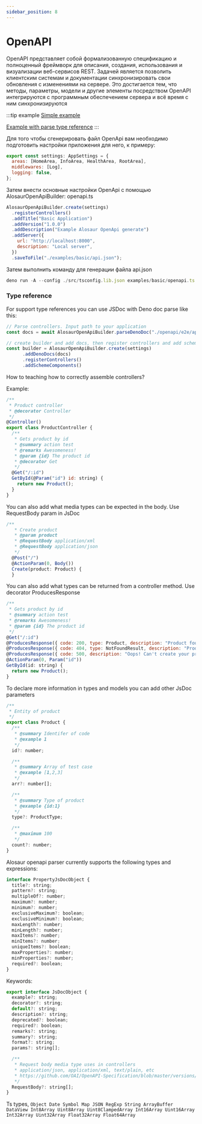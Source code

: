 ```yaml
---
sidebar_position: 8
---
```


# OpenAPI

OpenAPI представляет собой формализованную спецификацию и полноценный фреймворк для описания, создания, использования и визуализации веб-сервисов REST. Задачей является позволить клиентским системам и документации синхронизировать свои обновления с изменениями на сервере. Это достигается тем, что методы, параметры, модели и другие элементы посредством OpenAPI интегрируются с программным обеспечением сервера и всё время с ним синхронизируются

:::tip example
[Simple example](https://github.com/alosaur/alosaur/tree/master/examples/basic)

[Example with parse type reference](https://github.com/alosaur/alosaur/tree/master/openapi/e2e/)
:::

Для того чтобы сгенерировать файл OpenApi вам необходимо подготовить настройки приложения для него, к примеру:

```jsx
export const settings: AppSettings = {
  areas: [HomeArea, InfoArea, HealthArea, RootArea],
  middlewares: [Log],
  logging: false,
};
```

Затем внести основные настройки OpenApi c помощью AlosaurOpenApiBuilder:
openapi.ts

```jsx
AlosaurOpenApiBuilder.create(settings)
  .registerControllers()
  .addTitle("Basic Application")
  .addVersion("1.0.0")
  .addDescription("Example Alosaur OpenApi generate")
  .addServer({
    url: "http://localhost:8000",
    description: "Local server",
  })
  .saveToFile("./examples/basic/api.json");
```

Затем выполнить команду для генерации файла api.json

```jsx
deno run -A --config ./src/tsconfig.lib.json examples/basic/openapi.ts
```

### Type reference

For support type references you can use JSDoc with Deno doc parse like this:

```jsx
// Parse controllers. Input path to your application
const docs = await AlosaurOpenApiBuilder.parseDenoDoc("./openapi/e2e/app.ts");

// create builder and add docs, then register controllers and add scheme components
const builder = AlosaurOpenApiBuilder.create(settings)
      .addDenoDocs(docs)
      .registerControllers()
      .addSchemeComponents()
```

How to teaching how to correctly assemble controllers?

Example:

```jsx
/**
 * Product controller
 * @decorator Controller
 */
@Controller()
export class ProductController {
  /**
   * Gets product by id
   * @summary action test
   * @remarks Awesomeness!
   * @param {id} The product id
   * @decorator Get
   */
  @Get("/:id")
  GetById(@Param("id") id: string) {
    return new Product();
  }
}
```

You can also add what media types can be expected in the body. Use RequestBody param in JsDoc

```jsx
/**
   * Create product
   * @param product
   * @RequestBody application/xml
   * @RequestBody application/json
   */
  @Post("/")
  @ActionParam(0, Body())
  Create(product: Product) {
  }
```

You can also add what types can be returned from a controller method. Use decorator ProducesResponse

```jsx
/**
 * Gets product by id
 * @summary action test
 * @remarks Awesomeness!
 * @param {id} The product id
 */
@Get("/:id")
@ProducesResponse({ code: 200, type: Product, description: "Product found" })
@ProducesResponse({ code: 404, type: NotFoundResult, description: "Product has missing/invalid values" })
@ProducesResponse({ code: 500, description: "Oops! Can't create your product right now" })
@ActionParam(0, Param("id"))
GetById(id: string) {
  return new Product();
}
```

To declare more information in types and models you can add other JsDoc parameters

```jsx
/**
 * Entity of product
 */
export class Product {
  /**
   * @summary Identifer of code
   * @example 1
   */
  id?: number;

  /**
   * @summary Array of test case
   * @example [1,2,3]
   */
  arr?: number[];

  /**
   * @summary Type of product
   * @example {id:1}
   */
  type?: ProductType;

  /**
   * @maximum 100
   */
  count?: number;
}
```

Alosaur openapi parser currently supports the following types and expressions:

```jsx
interface PropertyJsDocObject {
  title?: string;
  pattern?: string;
  multipleOf?: number;
  maximum?: number;
  minimum?: number;
  exclusiveMaximum?: boolean;
  exclusiveMinimum?: boolean;
  maxLength?: number;
  minLength?: number;
  maxItems?: number;
  minItems?: number;
  uniqueItems?: boolean;
  maxProperties?: number;
  minProperties?: number;
  required?: boolean;
}
```

Keywords:

```jsx
export interface JsDocObject {
  example?: string;
  decorator?: string;
  default?: string;
  description?: string;
  deprecated?: boolean;
  required?: boolean;
  remarks?: string;
  summary?: string;
  format?: string;
  params?: string[];

  /**
   * Request body media type uses in controllers
   * application/json, application/xml, text/plain, etc
   * https://github.com/OAI/OpenAPI-Specification/blob/master/versions/3.0.0.md#requestBodyObject
   */
  RequestBody?: string[];
}
```

Ts types, `Object Date Symbol Map JSON RegExp String ArrayBuffer DataView Int8Array Uint8Array Uint8ClampedArray Int16Array Uint16Array Int32Array Uint32Array Float32Array Float64Array`
